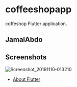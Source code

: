 # coffeeshopapp

coffeshop Flutter application.

## JamalAbdo

## Screenshots


![Screenshot_20191110-013210](https://user-images.githubusercontent.com/8137504/68534394-1c99c180-035a-11ea-9557-bbec71d52582.png)


- [About Flutter](https://flutter.dev)


